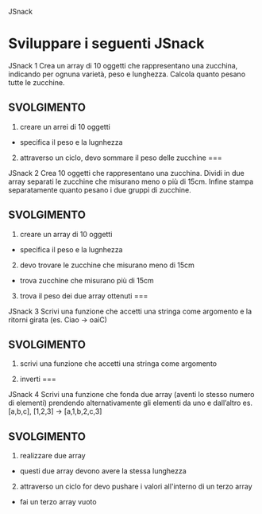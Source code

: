 JSnack

Sviluppare i seguenti JSnack
===

JSnack 1
Crea un array di 10 oggetti che rappresentano una zucchina, indicando per ognuna varietà, peso e lunghezza.
Calcola quanto pesano tutte le zucchine.

## SVOLGIMENTO
1. creare un arrei di 10 oggetti
  - specifica il peso e la lugnhezza

2. attraverso un ciclo, devo sommare il peso delle zucchine
===

JSnack 2
Crea 10 oggetti che rappresentano una zucchina.
Dividi in due array separati le zucchine che misurano meno o più di 15cm.
Infine stampa separatamente quanto pesano i due gruppi di zucchine.

## SVOLGIMENTO
1. creare un array di 10 oggetti
  - specifica il peso e la lugnhezza

2. devo trovare le zucchine che misurano meno di 15cm
  - trova zucchine che misurano più di 15cm

3. trova il peso dei due array ottenuti
===

JSnack 3
Scrivi una funzione che accetti una stringa come argomento e la ritorni girata (es. Ciao -> oaiC)

## SVOLGIMENTO
1. scrivi una funzione che accetti una stringa come argomento

2. inverti 
===

JSnack 4
Scrivi una funzione che fonda due array (aventi lo stesso numero di elementi) prendendo alternativamente gli elementi da uno e dall’altro
es. [a,b,c], [1,2,3] → [a,1,b,2,c,3]

## SVOLGIMENTO
1. realizzare due array
  - questi due array devono avere la stessa lunghezza

2. attraverso un ciclo for devo pushare i valori all'interno di un terzo array
  - fai un terzo array vuoto




